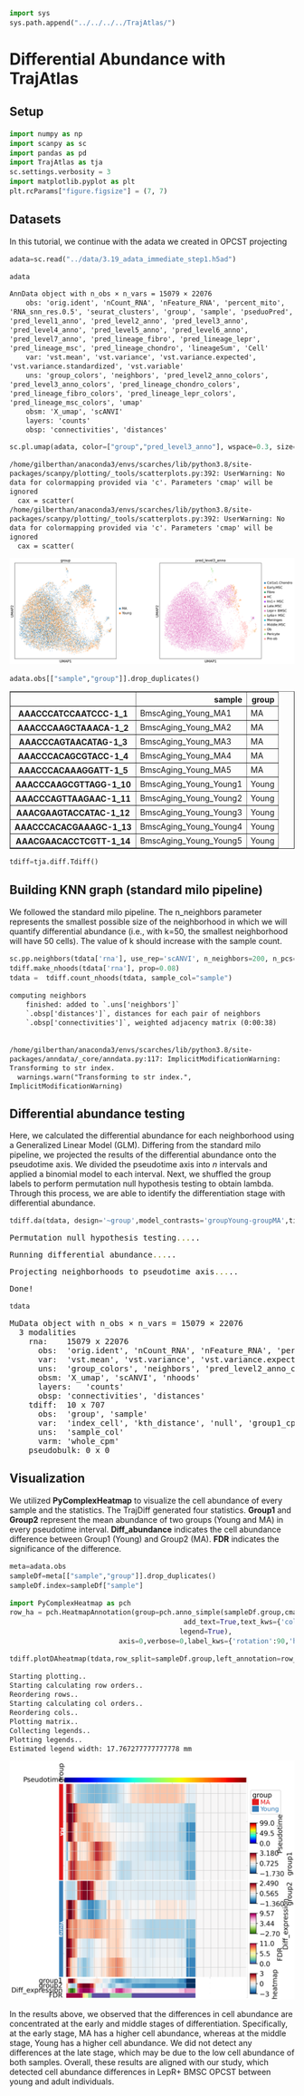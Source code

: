 ```python
import sys
sys.path.append("../../../../TrajAtlas/")
```

# Differential Abundance with TrajAtlas

## Setup


```python
import numpy as np
import scanpy as sc
import pandas as pd
import TrajAtlas as tja
sc.settings.verbosity = 3
import matplotlib.pyplot as plt
plt.rcParams["figure.figsize"] = (7, 7)
```

## Datasets

In this tutorial, we continue with the adata we created in OPCST projecting


```python
adata=sc.read("../data/3.19_adata_immediate_step1.h5ad")
```


```python
adata
```




    AnnData object with n_obs × n_vars = 15079 × 22076
        obs: 'orig.ident', 'nCount_RNA', 'nFeature_RNA', 'percent_mito', 'RNA_snn_res.0.5', 'seurat_clusters', 'group', 'sample', 'pseduoPred', 'pred_level1_anno', 'pred_level2_anno', 'pred_level3_anno', 'pred_level4_anno', 'pred_level5_anno', 'pred_level6_anno', 'pred_level7_anno', 'pred_lineage_fibro', 'pred_lineage_lepr', 'pred_lineage_msc', 'pred_lineage_chondro', 'lineageSum', 'Cell'
        var: 'vst.mean', 'vst.variance', 'vst.variance.expected', 'vst.variance.standardized', 'vst.variable'
        uns: 'group_colors', 'neighbors', 'pred_level2_anno_colors', 'pred_level3_anno_colors', 'pred_lineage_chondro_colors', 'pred_lineage_fibro_colors', 'pred_lineage_lepr_colors', 'pred_lineage_msc_colors', 'umap'
        obsm: 'X_umap', 'scANVI'
        layers: 'counts'
        obsp: 'connectivities', 'distances'




```python
sc.pl.umap(adata, color=["group","pred_level3_anno"], wspace=0.3, size=8)
```

    /home/gilberthan/anaconda3/envs/scarches/lib/python3.8/site-packages/scanpy/plotting/_tools/scatterplots.py:392: UserWarning: No data for colormapping provided via 'c'. Parameters 'cmap' will be ignored
      cax = scatter(
    /home/gilberthan/anaconda3/envs/scarches/lib/python3.8/site-packages/scanpy/plotting/_tools/scatterplots.py:392: UserWarning: No data for colormapping provided via 'c'. Parameters 'cmap' will be ignored
      cax = scatter(



    
![png](image/output_8_1.png)
    



```python
adata.obs[["sample","group"]].drop_duplicates()
```




<table border="1" class="dataframe">
  <thead>
    <tr style="text-align: right;">
      <th></th>
      <th>sample</th>
      <th>group</th>
    </tr>
  </thead>
  <tbody>
    <tr>
      <th>AAACCCATCCAATCCC-1_1</th>
      <td>BmscAging_Young_MA1</td>
      <td>MA</td>
    </tr>
    <tr>
      <th>AAACCCAAGCTAAACA-1_2</th>
      <td>BmscAging_Young_MA2</td>
      <td>MA</td>
    </tr>
    <tr>
      <th>AAACCCAGTAACATAG-1_3</th>
      <td>BmscAging_Young_MA3</td>
      <td>MA</td>
    </tr>
    <tr>
      <th>AAACCCACAGCGTACC-1_4</th>
      <td>BmscAging_Young_MA4</td>
      <td>MA</td>
    </tr>
    <tr>
      <th>AAACCCACAAAGGATT-1_5</th>
      <td>BmscAging_Young_MA5</td>
      <td>MA</td>
    </tr>
    <tr>
      <th>AAACCCAAGCGTTAGG-1_10</th>
      <td>BmscAging_Young_Young1</td>
      <td>Young</td>
    </tr>
    <tr>
      <th>AAACCCAGTTAAGAAC-1_11</th>
      <td>BmscAging_Young_Young2</td>
      <td>Young</td>
    </tr>
    <tr>
      <th>AAACGAAGTACCATAC-1_12</th>
      <td>BmscAging_Young_Young3</td>
      <td>Young</td>
    </tr>
    <tr>
      <th>AAACCCACACGAAAGC-1_13</th>
      <td>BmscAging_Young_Young4</td>
      <td>Young</td>
    </tr>
    <tr>
      <th>AAACGAACACCTCGTT-1_14</th>
      <td>BmscAging_Young_Young5</td>
      <td>Young</td>
    </tr>
  </tbody>
</table>





```python
tdiff=tja.diff.Tdiff()
```

## Building KNN graph (standard milo pipeline)
We followed the standard milo pipeline. The n_neighbors parameter represents the smallest possible size of the neighborhood in which we will quantify differential abundance (i.e., with k=50, the smallest neighborhood will have 50 cells). The value of k should increase with the sample count.


```python
sc.pp.neighbors(tdata['rna'], use_rep='scANVI', n_neighbors=200, n_pcs=15)
tdiff.make_nhoods(tdata['rna'], prop=0.08)
tdata =  tdiff.count_nhoods(tdata, sample_col="sample")
```

    computing neighbors
        finished: added to `.uns['neighbors']`
        `.obsp['distances']`, distances for each pair of neighbors
        `.obsp['connectivities']`, weighted adjacency matrix (0:00:38)


    /home/gilberthan/anaconda3/envs/scarches/lib/python3.8/site-packages/anndata/_core/anndata.py:117: ImplicitModificationWarning: Transforming to str index.
      warnings.warn("Transforming to str index.", ImplicitModificationWarning)


## Differential abundance testing

Here, we calculated the differential abundance for each neighborhood using a Generalized Linear Model (GLM). Differing from the standard milo pipeline, we projected the results of the differential abundance onto the pseudotime axis. We divided the pseudotime axis into _n_ intervals and applied a binomial model to each interval. Next, we shuffled the group labels to perform permutation null hypothesis testing to obtain lambda. Through this process, we are able to identify the differentiation stage with differential abundance.


```python
tdiff.da(tdata, design='~group',model_contrasts='groupYoung-groupMA',time_col="pseduoPred",shuffle_times=20,FDR=0.05)
```


<pre style="white-space:pre;overflow-x:auto;line-height:normal;font-family:Menlo,'DejaVu Sans Mono',consolas,'Courier New',monospace">Permutation null hypothesis testing<span style="color: #808000; text-decoration-color: #808000">...</span>..
</pre>




<pre style="white-space:pre;overflow-x:auto;line-height:normal;font-family:Menlo,'DejaVu Sans Mono',consolas,'Courier New',monospace">Running differential abundance<span style="color: #808000; text-decoration-color: #808000">...</span>..
</pre>




<pre style="white-space:pre;overflow-x:auto;line-height:normal;font-family:Menlo,'DejaVu Sans Mono',consolas,'Courier New',monospace">Projecting neighborhoods to pseudotime axis<span style="color: #808000; text-decoration-color: #808000">...</span>..
</pre>




<pre style="white-space:pre;overflow-x:auto;line-height:normal;font-family:Menlo,'DejaVu Sans Mono',consolas,'Courier New',monospace">Done!
</pre>




```python
tdata
```




<pre>MuData object with n_obs × n_vars = 15079 × 22076
  3 modalities
    rna:	15079 x 22076
      obs:	&#x27;orig.ident&#x27;, &#x27;nCount_RNA&#x27;, &#x27;nFeature_RNA&#x27;, &#x27;percent_mito&#x27;, &#x27;RNA_snn_res.0.5&#x27;, &#x27;seurat_clusters&#x27;, &#x27;group&#x27;, &#x27;sample&#x27;, &#x27;pseduoPred&#x27;, &#x27;pred_level1_anno&#x27;, &#x27;pred_level2_anno&#x27;, &#x27;pred_level3_anno&#x27;, &#x27;pred_level4_anno&#x27;, &#x27;pred_level5_anno&#x27;, &#x27;pred_level6_anno&#x27;, &#x27;pred_level7_anno&#x27;, &#x27;pred_lineage_fibro&#x27;, &#x27;pred_lineage_lepr&#x27;, &#x27;pred_lineage_msc&#x27;, &#x27;pred_lineage_chondro&#x27;, &#x27;lineageSum&#x27;, &#x27;Cell&#x27;, &#x27;nhood_ixs_random&#x27;, &#x27;nhood_ixs_refined&#x27;, &#x27;nhood_kth_distance&#x27;
      var:	&#x27;vst.mean&#x27;, &#x27;vst.variance&#x27;, &#x27;vst.variance.expected&#x27;, &#x27;vst.variance.standardized&#x27;, &#x27;vst.variable&#x27;
      uns:	&#x27;group_colors&#x27;, &#x27;neighbors&#x27;, &#x27;pred_level2_anno_colors&#x27;, &#x27;pred_level3_anno_colors&#x27;, &#x27;pred_lineage_chondro_colors&#x27;, &#x27;pred_lineage_fibro_colors&#x27;, &#x27;pred_lineage_lepr_colors&#x27;, &#x27;pred_lineage_msc_colors&#x27;, &#x27;umap&#x27;, &#x27;nhood_neighbors_key&#x27;
      obsm:	&#x27;X_umap&#x27;, &#x27;scANVI&#x27;, &#x27;nhoods&#x27;
      layers:	&#x27;counts&#x27;
      obsp:	&#x27;connectivities&#x27;, &#x27;distances&#x27;
    tdiff:	10 x 707
      obs:	&#x27;group&#x27;, &#x27;sample&#x27;
      var:	&#x27;index_cell&#x27;, &#x27;kth_distance&#x27;, &#x27;null&#x27;, &#x27;group1_cpm&#x27;, &#x27;group2_cpm&#x27;, &#x27;logFC&#x27;, &#x27;logCPM&#x27;, &#x27;F&#x27;, &#x27;PValue&#x27;, &#x27;FDR&#x27;, &#x27;SpatialFDR&#x27;, &#x27;time&#x27;, &#x27;range_down&#x27;, &#x27;range_up&#x27;, &#x27;Accept&#x27;, &#x27;logChange&#x27;
      uns:	&#x27;sample_col&#x27;
      varm:	&#x27;whole_cpm&#x27;
    pseudobulk:	0 x 0</pre>



## Visualization

We utilized **PyComplexHeatmap** to visualize the cell abundance of every sample and the statistics. The TrajDiff generated four statistics. **Group1** and **Group2** represent the mean abundance of two groups (Young and MA) in every pseudotime interval. **Diff_abundance** indicates the cell abundance difference between Group1 (Young) and Group2 (MA). **FDR** indicates the significance of the difference.



```python
meta=adata.obs
sampleDf=meta[["sample","group"]].drop_duplicates()
sampleDf.index=sampleDf["sample"]
```


```python
import PyComplexHeatmap as pch
row_ha = pch.HeatmapAnnotation(group=pch.anno_simple(sampleDf.group,cmap='Set1',
                                           add_text=True,text_kws={'color':'white','rotation':-90,'fontweight':'bold','fontsize':10,},
                                          legend=True),
                           axis=0,verbose=0,label_kws={'rotation':90,'horizontalalignment':'left'})
```


```python
tdiff.plotDAheatmap(tdata,row_split=sampleDf.group,left_annotation=row_ha)
```

    

    Starting plotting..
    Starting calculating row orders..
    Reordering rows..
    Starting calculating col orders..
    Reordering cols..
    Plotting matrix..
    Collecting legends..
    Plotting legends..
    Estimated legend width: 17.767277777777778 mm



    
![png](image/output_19_2.png)
    


In the results above, we observed that the differences in cell abundance are concentrated at the early and middle stages of differentiation. Specifically, at the early stage, MA has a higher cell abundance, whereas at the middle stage, Young has a higher cell abundance. We did not detect any differences at the late stage, which may be due to the low cell abundance of both samples. Overall, these results are aligned with our study, which detected cell abundance differences in LepR+ BMSC OPCST between young and adult individuals.
